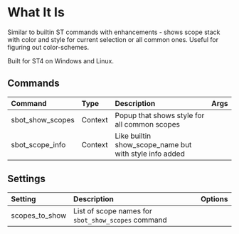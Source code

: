 # What It Is

Similar to builtin ST commands with enhancements - shows scope stack with color and style for current selection or
all common ones. Useful for figuring out color-schemes.

Built for ST4 on Windows and Linux.

## Commands
| Command                  | Type     | Description                                              | Args         |
| :--------                | :------- | :-------                                                 | :--------    |
| sbot_show_scopes         | Context  | Popup that shows style for all common scopes             |              |
| sbot_scope_info          | Context  | Like builtin show_scope_name but with style info added   |              |

## Settings
| Setting              | Description                                          | Options   |
| :--------            | :-------                                             | :------   |
| scopes_to_show       | List of scope names for `sbot_show_scopes` command   |           |
